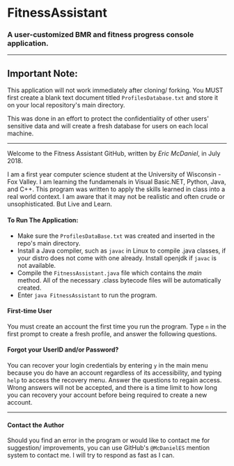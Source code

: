 # FitnessAssistant
### A user-customized BMR and fitness progress console application.
---
## Important Note:
This application will not work immediately after cloning/ forking. You MUST first create a blank text document titled `ProfilesDatabase.txt` and store it on your local repository's main directory.

This was done in an effort to protect the confidentiality of other users' sensitive data and will create a fresh database for users on each local machine.

---

Welcome to the Fitness Assistant GitHub, written by <i>Eric McDaniel</i>, in July 2018.

I am a first year computer science student at the University of Wisconsin - Fox Valley. I am learning the fundamenals in Visual Basic.NET, Python, Java, and C++. This program was written to apply the skills learned in class into a real world context. I am aware that it may not be realistic and often crude or unsophisticated. But Live and Learn.

#### To Run The Application:
+ Make sure the `ProfilesDataBase.txt` was created and inserted in the repo's main directory.
+ Install a Java compiler, such as `javac` in Linux to compile .java classes, if your distro does not come with one already. Install openjdk if `javac` is not available.
+ Compile the `FitnessAssistant.java` file which contains the <i>main</i> method. All of the necessary .class bytecode files will be automatically created.
+ Enter `java FitnessAssistant` to run the program.

#### First-time User
You must create an account the first time you run the program. Type `n` in the first prompt to create a fresh profile, and answer the following questions.

#### Forgot your UserID and/or Password?
You can recover your login credentials by entering `y` in the main menu because you do have an account regardless of its accessibility, and typing `help` to access the recovery menu. Answer the questions to regain access. Wrong answers will not be accepted, and there is a time limit to how long you can recovery your account before being required to create a new account.

---

#### Contact the Author
Should you find an error in the program or would like to contact me for suggestion/ improvements, you can use GitHub's `@McDanielES` mention system to contact me. I will try to respond as fast as I can.
